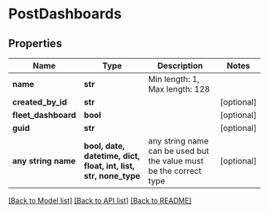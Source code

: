 # PostDashboards


## Properties
Name | Type | Description | Notes
------------ | ------------- | ------------- | -------------
**name** | **str** | Min length: 1, Max length: 128 | 
**created_by_id** | **str** |  | [optional] 
**fleet_dashboard** | **bool** |  | [optional] 
**guid** | **str** |  | [optional] 
**any string name** | **bool, date, datetime, dict, float, int, list, str, none_type** | any string name can be used but the value must be the correct type | [optional]

[[Back to Model list]](../README.md#documentation-for-models) [[Back to API list]](../README.md#documentation-for-api-endpoints) [[Back to README]](../README.md)


